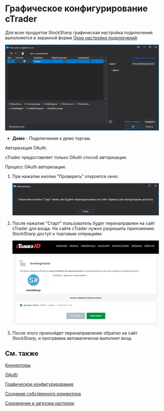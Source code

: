 # Графическое конфигурирование cTrader

Для всех продуктов StockSharp графическая настройка подключения выполняется в экранной форме [Окно настройки подключений](../../../graphical_user_interface/connection_settings_window.md):

![API GUI Settings cTrader](../../../../../images/api_gui_settings_ctrader.png)

- **Демо** - Подключение к демо торгам.

Авторизация OAuth:

cTrader предоставляет только OAuth способ авторизации.

Процесс OAuth авторизации:

1. При нажатии кнопки "Проверить" откроется окно:

   ![OAuth Start](../../../../../images/oauth_start.png)

2. После нажатия "Старт" пользователь будет перенаправлен на сайт cTrader для входа. На сайте cTrader нужно разрешить приложению StockSharp доступ к торговым операциям:

   ![cTrader Login](../../../../../images/api_gui_settings_ctrader_2.png)

3. После этого произойдет перенаправление обратно на сайт StockSharp, и программа автоматически выполнит вход.

## См. также

[Коннекторы](../../../connectors.md)

[OAuth](../../oauth.md)

[Графическое конфигурирование](../../graphical_configuration.md)

[Создание собственного коннектора](../../creating_own_connector.md)

[Сохранение и загрузка настроек](../../save_and_load_settings.md)